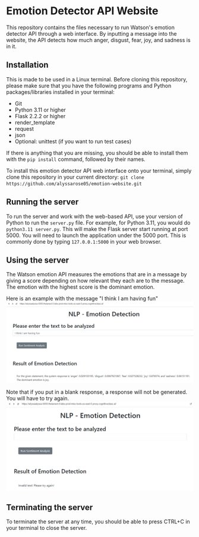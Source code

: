 # Emotion Detector API Website

This repository contains the files necessary to run Watson's emotion detector API through a web interface. By inputting a message into the website, the API detects how much anger, disgust, fear, joy, and sadness is in it.


## Installation
This is made to be used in a Linux terminal. Before cloning this repository, please make sure that you have the following programs and Python packages/libraries installed in your terminal:
- Git
- Python 3.11 or higher
- Flask 2.2.2 or higher
- render_template
- request
- json
- Optional: unittest (if you want to run test cases)

If there is anything that you are missing, you should be able to install them with the `pip install` command, followed by their names.

To install this emotion detector API web interface onto your terminal, simply clone this repository in your current directory: `git clone https://github.com/alyssarose05/emotion-website.git`

## Running the server
To run the server and work with the web-based API, use your version of Python to run the `server.py` file. For example, for Python 3.11, you would do `python3.11 server.py`. This will make the Flask server start running at port 5000. 
You will need to launch the application under the 5000 port. This is commonly done by typing `127.0.0.1:5000` in your web browser.

## Using the server
The Watson emotion API measures the emotions that are in a message by giving a score depending on how relevant they each are to the message. The emotion with the highest score is the dominant emotion. 

Here is an example with the message "I think I am having fun"
![](Images/demonstration.png)

Note that if you put in a blank response, a response will not be generated. You will have to try again.
![](Images/error.png)

## Terminating the server
To terminate the server at any time, you should be able to press CTRL+C in your terminal to close the server.


